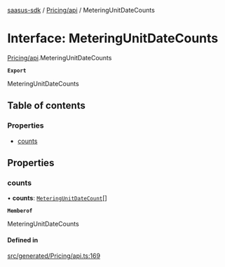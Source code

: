 [saasus-sdk](../README.md) / [Pricing/api](../modules/Pricing_api.md) / MeteringUnitDateCounts

# Interface: MeteringUnitDateCounts

[Pricing/api](../modules/Pricing_api.md).MeteringUnitDateCounts

**`Export`**

MeteringUnitDateCounts

## Table of contents

### Properties

- [counts](Pricing_api.MeteringUnitDateCounts.md#counts)

## Properties

### counts

• **counts**: [`MeteringUnitDateCount`](Pricing_api.MeteringUnitDateCount.md)[]

**`Memberof`**

MeteringUnitDateCounts

#### Defined in

[src/generated/Pricing/api.ts:169](https://github.com/saasus-platform/saasus-sdk-javascript/blob/997c544/src/generated/Pricing/api.ts#L169)
